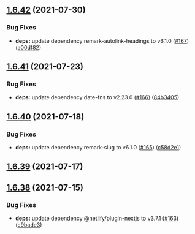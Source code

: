 ## [1.6.42](https://github.com/dds/bosabosa.org/compare/v1.6.41...v1.6.42) (2021-07-30)


### Bug Fixes

* **deps:** update dependency remark-autolink-headings to v6.1.0 ([#167](https://github.com/dds/bosabosa.org/issues/167)) ([a00df82](https://github.com/dds/bosabosa.org/commit/a00df823c5e38d66da351c91e714051d28d836ec))



## [1.6.41](https://github.com/dds/bosabosa.org/compare/v1.6.40...v1.6.41) (2021-07-23)


### Bug Fixes

* **deps:** update dependency date-fns to v2.23.0 ([#166](https://github.com/dds/bosabosa.org/issues/166)) ([84b3405](https://github.com/dds/bosabosa.org/commit/84b3405b5f97c6f6b18496f1207ac0edab496a1c))



## [1.6.40](https://github.com/dds/bosabosa.org/compare/v1.6.39...v1.6.40) (2021-07-18)


### Bug Fixes

* **deps:** update dependency remark-slug to v6.1.0 ([#165](https://github.com/dds/bosabosa.org/issues/165)) ([c58d2e1](https://github.com/dds/bosabosa.org/commit/c58d2e1d96c0f54e1bc4184c016a822dfeb4bd58))



## [1.6.39](https://github.com/dds/bosabosa.org/compare/v1.6.38...v1.6.39) (2021-07-17)



## [1.6.38](https://github.com/dds/bosabosa.org/compare/v1.6.37...v1.6.38) (2021-07-15)


### Bug Fixes

* **deps:** update dependency @netlify/plugin-nextjs to v3.7.1 ([#163](https://github.com/dds/bosabosa.org/issues/163)) ([e9bade3](https://github.com/dds/bosabosa.org/commit/e9bade34d3805a73f7f96939f1b246ca6102bac6))




